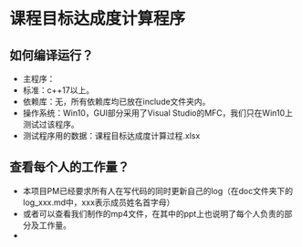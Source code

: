 # 课程目标达成度计算程序

## 如何编译运行？

* 主程序：
* 标准：c++17以上。
* 依赖库：无，所有依赖库均已放在include文件夹内。
* 操作系统：Win10，GUI部分采用了Visual Studio的MFC，我们只在Win10上测试过该程序。
* 测试程序用的数据：课程目标达成度计算过程.xlsx

## 查看每个人的工作量？

* 本项目PM已经要求所有人在写代码的同时更新自己的log（在doc文件夹下的log_xxx.md中，xxx表示成员姓名首字母）
* 或者可以查看我们制作的mp4文件，在其中的ppt上也说明了每个人负责的部分及工作量。
* 